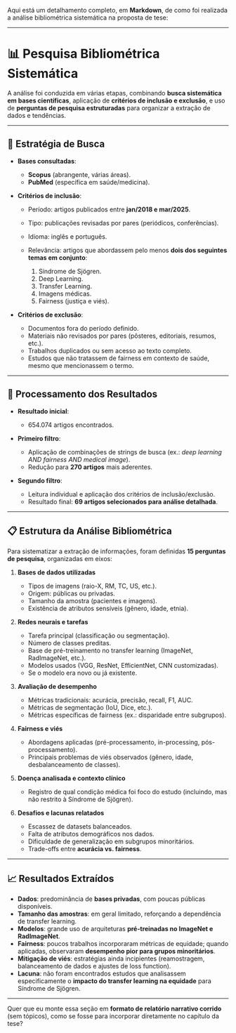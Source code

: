Aqui está um detalhamento completo, em **Markdown**, de como foi realizada a análise bibliométrica sistemática na proposta de tese:

---

# 📊 Pesquisa Bibliométrica Sistemática

A análise foi conduzida em várias etapas, combinando **busca sistemática em bases científicas**, aplicação de **critérios de inclusão e exclusão**, e uso de **perguntas de pesquisa estruturadas** para organizar a extração de dados e tendências.

---

## 🔎 Estratégia de Busca

* **Bases consultadas**:

  * **Scopus** (abrangente, várias áreas).
  * **PubMed** (específica em saúde/medicina).

* **Critérios de inclusão**:

  * Período: artigos publicados entre **jan/2018 e mar/2025**.
  * Tipo: publicações revisadas por pares (periódicos, conferências).
  * Idioma: inglês e português.
  * Relevância: artigos que abordassem pelo menos **dois dos seguintes temas em conjunto**:

    1. Síndrome de Sjögren.
    2. Deep Learning.
    3. Transfer Learning.
    4. Imagens médicas.
    5. Fairness (justiça e viés).

* **Critérios de exclusão**:

  * Documentos fora do período definido.
  * Materiais não revisados por pares (pôsteres, editoriais, resumos, etc.).
  * Trabalhos duplicados ou sem acesso ao texto completo.
  * Estudos que não tratassem de fairness em contexto de saúde, mesmo que mencionassem o termo.

---

## 📑 Processamento dos Resultados

* **Resultado inicial**:

  * 654.074 artigos encontrados.

* **Primeiro filtro**:

  * Aplicação de combinações de strings de busca (ex.: *deep learning AND fairness AND medical image*).
  * Redução para **270 artigos** mais aderentes.

* **Segundo filtro**:

  * Leitura individual e aplicação dos critérios de inclusão/exclusão.
  * Resultado final: **69 artigos selecionados para análise detalhada**.

---

## 📋 Estrutura da Análise Bibliométrica

Para sistematizar a extração de informações, foram definidas **15 perguntas de pesquisa**, organizadas em eixos:

1. **Bases de dados utilizadas**

   * Tipos de imagens (raio-X, RM, TC, US, etc.).
   * Origem: públicas ou privadas.
   * Tamanho da amostra (pacientes e imagens).
   * Existência de atributos sensíveis (gênero, idade, etnia).

2. **Redes neurais e tarefas**

   * Tarefa principal (classificação ou segmentação).
   * Número de classes preditas.
   * Base de pré-treinamento no transfer learning (ImageNet, RadImageNet, etc.).
   * Modelos usados (VGG, ResNet, EfficientNet, CNN customizadas).
   * Se o modelo era novo ou já existente.

3. **Avaliação de desempenho**

   * Métricas tradicionais: acurácia, precisão, recall, F1, AUC.
   * Métricas de segmentação (IoU, Dice, etc.).
   * Métricas específicas de fairness (ex.: disparidade entre subgrupos).

4. **Fairness e viés**

   * Abordagens aplicadas (pré-processamento, in-processing, pós-processamento).
   * Principais problemas de viés observados (gênero, idade, desbalanceamento de classes).

5. **Doença analisada e contexto clínico**

   * Registro de qual condição médica foi foco do estudo (incluindo, mas não restrito à Síndrome de Sjögren).

6. **Desafios e lacunas relatados**

   * Escassez de datasets balanceados.
   * Falta de atributos demográficos nos dados.
   * Dificuldade de generalização em subgrupos minoritários.
   * Trade-offs entre **acurácia vs. fairness**.

---

## 📈 Resultados Extraídos

* **Dados**: predominância de **bases privadas**, com poucas públicas disponíveis.
* **Tamanho das amostras**: em geral limitado, reforçando a dependência de transfer learning.
* **Modelos**: grande uso de arquiteturas **pré-treinadas no ImageNet e RadImageNet**.
* **Fairness**: poucos trabalhos incorporaram métricas de equidade; quando aplicadas, observaram **desempenho pior para grupos minoritários**.
* **Mitigação de viés**: estratégias ainda incipientes (reamostragem, balanceamento de dados e ajustes de loss function).
* **Lacuna**: não foram encontrados estudos que analisassem especificamente o **impacto do transfer learning na equidade** para Síndrome de Sjögren.

---

Quer que eu monte essa seção em **formato de relatório narrativo corrido** (sem tópicos), como se fosse para incorporar diretamente no capítulo da tese?
